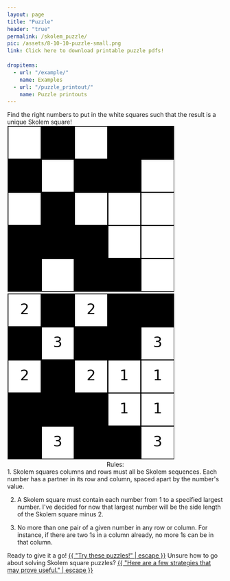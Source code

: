 ```yaml
---
layout: page
title: "Puzzle"
header: "true"
permalink: /skolem_puzzle/
pic: /assets/8-10-10-puzzle-small.png
link: Click here to download printable puzzle pdfs!

dropitems:
  - url: "/example/"
    name: Examples
  - url: "/puzzle_printout/"
    name: Puzzle printouts
---
```

<div class="page-wrap2">Find the right numbers to put in the white squares such that the result is a unique Skolem square! <div class="page-wrap5"><img class="half_img" src="/assets/pretty-puzzle-none.png"><img class="half_img" src="/assets/pretty-puzzle-none_solved.png"></div></div>
<div class="page-wrap2"><center>Rules:</center>
1. Skolem squares columns and rows must all be Skolem sequences. Each number has a partner in its row and column, spaced apart by the number's value.

2. A Skolem square must contain each number from 1 to a specified largest number. I've decided for now that largest number will be the side length of the Skolem square minus 2.

3. No more than one pair of a given number in any row or column. For instance, if there are two 1s in a column already, no more 1s can be in that column.
</div>

<div class="page-wrap0">Ready to give it a go!
<a class="inline-link" href="{{ "/puzzle_printout/" | relative_url }}">{{ "Try these puzzles!" | escape }}</a>
Unsure how to go about solving Skolem square puzzles?
<a class="inline-link" href="{{ "/example/" | relative_url }}">{{ "Here are a few strategies that may prove useful." | escape }}</a>
</div>

